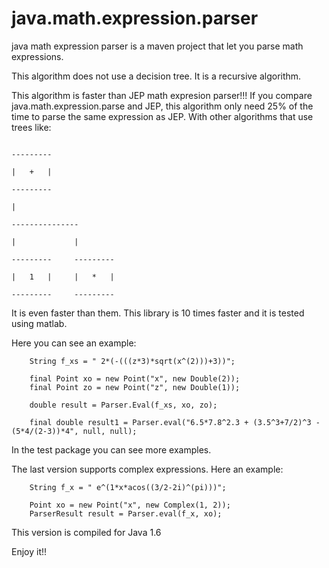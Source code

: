 # java.math.expression.parser
java math expression parser is a maven project that let you parse math expressions.

This algorithm does not use a decision tree. It is a recursive algorithm.

This algorithm is faster than JEP math expresion parser!!! If you compare java.math.expression.parse and JEP, this algorithm only need 25% of the time to parse the same expression as JEP. With other algorithms that use trees like:

                                                                                       ---------
                                                                                       |   +   |
                                                                                       ---------
                                                                                           |
                                                                                    ---------------
                                                                                    |             |
                                                                                ---------     ---------
                                                                                |   1   |     |   *   |
                                                                                ---------     ---------
                                                                                
 It is even faster than them. This library is 10 times faster and it is tested using matlab.
                                    
Here you can see an example:


        String f_xs = " 2*(-(((z*3)*sqrt(x^(2)))+3))";
        
        final Point xo = new Point("x", new Double(2));
        final Point zo = new Point("z", new Double(1));

        double result = Parser.Eval(f_xs, xo, zo);
        
        final double result1 = Parser.eval("6.5*7.8^2.3 + (3.5^3+7/2)^3 -(5*4/(2-3))*4", null, null);
 

In the test package you can see more examples.

The last version supports complex expressions. Here an example:

        String f_x = " e^(1*x*acos((3/2-2i)^(pi)))";
        
        Point xo = new Point("x", new Complex(1, 2));
        ParserResult result = Parser.eval(f_x, xo);
     

This version is compiled for Java 1.6
        

Enjoy it!!
